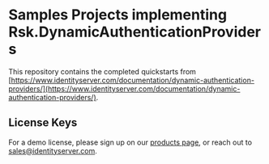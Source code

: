 # Samples Projects implementing Rsk.DynamicAuthenticationProviders

This repository contains the completed quickstarts from [https://www.identityserver.com/documentation/dynamic-authentication-providers/](https://www.identityserver.com/documentation/dynamic-authentication-providers/).

## License Keys

For a demo license, please sign up on our [products page](https://www.identityserver.com/products/dynamic-authentication-providers), or reach out to <sales@identityserver.com>.
